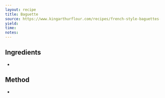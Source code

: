 ```yaml
---
layout: recipe
title: Baguette
source: https://www.kingarthurflour.com/recipes/french-style-baguettes-recipe
yield: 
time: 
notes: 
---
```


## Ingredients
- 

## Method
- 

